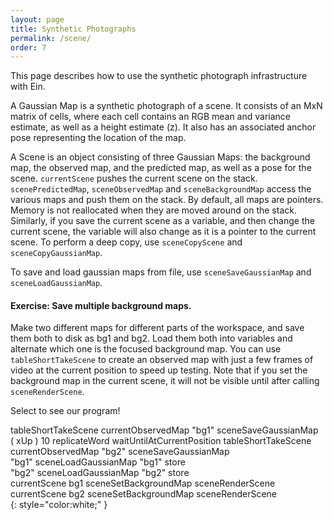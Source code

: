```yaml
---
layout: page
title: Synthetic Photographs
permalink: /scene/
order: 7
---
```


This page describes how to use the synthetic photograph infrastructure
with Ein.

A Gaussian Map is a synthetic photograph of a scene.  It consists of
an MxN matrix of cells, where each cell contains an RGB mean and
variance estimate, as well as a height estimate (z).  It also has an
associated anchor pose representing the location of the map.

A Scene is an object consisting of three Gaussian Maps: the background
map, the observed map, and the predicted map, as well as a pose for
the scene.  `currentScene` pushes the current scene on the stack.
`scenePredictedMap`, `sceneObservedMap` and `sceneBackgroundMap`
access the various maps and push them on the stack.  By default, all
maps are pointers.  Memory is not reallocated when they are moved
around on the stack.  Similarly, if you save the current scene as a
variable, and then change the current scene, the variable will also
change as it is a pointer to the current scene.  To perform a deep
copy, use `sceneCopyScene` and `sceneCopyGaussianMap`.

To save and load gaussian maps from file, use `sceneSaveGaussianMap`
and `sceneLoadGaussianMap`.

#### Exercise:  Save multiple background maps.

Make two different maps for different parts of the workspace, and save
them both to disk as bg1 and bg2.  Load them both into variables and
alternate which one is the focused background map.  You can use
`tableShortTakeScene` to create an observed map with just a few frames
of video at the current position to speed up testing.  Note that if
you set the background map in the current scene, it will not be
visible until after calling `sceneRenderScene`.

Select to see our program!

tableShortTakeScene currentObservedMap "bg1"  sceneSaveGaussianMap<br/>
( xUp ) 10 replicateWord waitUntilAtCurrentPosition tableShortTakeScene currentObservedMap "bg2" sceneSaveGaussianMap <br/>
"bg1" sceneLoadGaussianMap "bg1" store <br/>
"bg2" sceneLoadGaussianMap "bg2" store <br/>
currentScene bg1 sceneSetBackgroundMap sceneRenderScene <br/>
currentScene bg2 sceneSetBackgroundMap sceneRenderScene <br/>
{: style="color:white;" }





